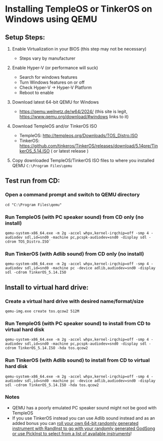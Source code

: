 # Installing TempleOS or TinkerOS on Windows using QEMU

## Setup Steps:
1) Enable Virtualization in your BIOS (this step may not be necessary)
	- Steps vary by manufacturer

2) Enable Hyper-V (or performance will suck)

   - Search for windows features
   - Turn Windows features on or off
   - Check Hyper-V -> Hyper-V Platform
   - Reboot to enable
  
3) Download latest 64-bit QEMU for Windows
 
	- https://qemu.weilnetz.de/w64/2024/  (this site is legit, https://www.qemu.org/download/#windows links to it)
	
4) Download TempleOS and/or TinkerOS ISO
	- TempleOS: http://templeos.org/Downloads/TOS_Distro.ISO
	- TinkerOS: https://github.com/tinkeros/TinkerOS/releases/download/5.14pre/TinkerOS_5.14.ISO ( or latest release )

5) Copy downloaded TempleOS/TinkerOS ISO files to where you installed QEMU `C:\Program Files\qemu`

## Test run from CD:

### Open a command prompt and switch to QEMU directory
	cd "C:\Program Files\qemu"

### Run TempleOS (with PC speaker sound) from CD only (no install)
	qemu-system-x86_64.exe -m 2g -accel whpx,kernel-irqchip=off -smp 4 -audiodev sdl,id=snd0 -machine pc,pcspk-audiodev=snd0 -display sdl -cdrom TOS_Distro.ISO`
	
### Run TinkerOS (with Adlib sound) from CD only (no install)
	qemu-system-x86_64.exe -m 2g -accel whpx,kernel-irqchip=off -smp 4 -audiodev sdl,id=snd0 -machine pc -device adlib,audiodev=snd0 -display sdl -cdrom TinkerOS_5.14.ISO

## Install to virtual hard drive:

### Create a virtual hard drive with desired name/format/size
	qemu-img.exe create tos.qcow2 512M

### Run TempleOS (with PC speaker sound) to install from CD to virtual hard disk
	qemu-system-x86_64.exe -m 2g -accel whpx,kernel-irqchip=off -smp 4 -audiodev sdl,id=snd0 -machine pc,pcspk-audiodev=snd0 -display sdl -cdrom TinkerOS_5.14.ISO -hda tos.qcow2

### Run TinkerOS (with Adlib sound) to install from CD to virtual hard disk
	qemu-system-x86_64.exe -m 2g -accel whpx,kernel-irqchip=off -smp 4 -audiodev sdl,id=snd0 -machine pc -device adlib,audiodev=snd0 -display sdl -cdrom TinkerOS_5.14.ISO -hda tos.qcow2

### Notes
  - QEMU has a poorly emulated PC speaker sound might not be good with TempleOS
  - If you use TinkerOS instead you can use Adlib sound instead and as an added bonus you can [roll your own 64-bit randomly generated instrument with RandInst to go with your randomly generated GodSong or use PickInst to select from a list of available instruments](https://youtu.be/d0J1Jbhxsv0)!
 

